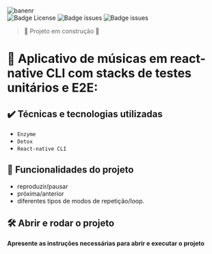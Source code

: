 ![banenr](https://user-images.githubusercontent.com/67022479/156891123-d5afe5db-cd18-4ec3-af04-a272869430b6.png)
<br>
![Badge License](https://img.shields.io/github/license/Edullk/app_music_tests)
![Badge issues](https://img.shields.io/github/issues/Edullk/app_music_tests)
![Badge issues](https://img.shields.io/snyk/vulnerabilities/github/Edullk/app_music_tests)

> :construction: Projeto em construção :construction:

# :iphone: Aplicativo de músicas em react-native CLI com stacks de testes unitários e E2E:

## ✔️ Técnicas e tecnologias utilizadas

- ``Enzyme``
- ``Detox``
- ``React-native CLI``


## :hammer: Funcionalidades do projeto

 * reproduzir/pausar
 * próxima/anterior
 * diferentes tipos de modos de repetição/loop.


## 🛠️ Abrir e rodar o projeto

**Apresente as instruções necessárias para abrir e executar o projeto**
